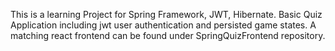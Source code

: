 This is a learning Project for Spring Framework, JWT, Hibernate.
Basic Quiz Application including jwt user authentication and persisted game states.
A matching react frontend can be found under SpringQuizFrontend repository.
